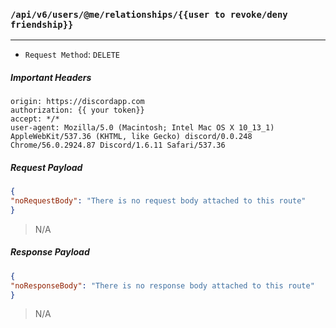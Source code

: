 ### `/api/v6/users/@me/relationships/{{user to revoke/deny friendship}}`
------

* `Request Method`: `DELETE`

##### Important Headers
```
origin: https://discordapp.com
authorization: {{ your token}}
accept: */*
user-agent: Mozilla/5.0 (Macintosh; Intel Mac OS X 10_13_1) AppleWebKit/537.36 (KHTML, like Gecko) discord/0.0.248 Chrome/56.0.2924.87 Discord/1.6.11 Safari/537.36
```

##### Request Payload
```json
{
"noRequestBody": "There is no request body attached to this route"
}
```

> N/A

##### Response Payload
```json
{
"noResponseBody": "There is no response body attached to this route"
}
```

> N/A
